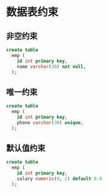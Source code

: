 # 数据表约束

## 非空约束

```sql
create table
  emp (
    id int primary key,
    name varchar(30) not null,
  );
```

## 唯一约束

```sql
create table
  emp (
    id int primary key,
    phone varchar(30) unique,
  );
```

## 默认值约束

```sql
create table
  emp (
    id int primary key,
    salary numeric(9, 2) default 0.0
  );
```
